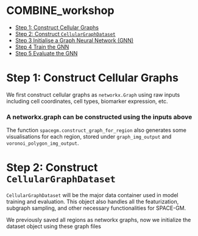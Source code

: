# COMBINE_workshop
* [Step 1: Construct Cellular Graphs](#step-1-construct-cellular-graphs)
* [Step 2: Construct `CellularGraphDataset`](#step-2-construct-cellulargraphdataset)
* [Step 3 Initialise a Graph Neural Network (GNN)](#step-3-initialise-a-graph-neural-network-gnn)
* [Step 4 Train the GNN](#step-4-train-the-gnn)
* [Step 5 Evaluate the GNN](#step-5-evaluate-the-gnn)

# Step 1: Construct Cellular Graphs

We first construct cellular graphs as `networkx.Graph` using raw inputs including cell coordinates, cell types, biomarker expression, etc.

### A networkx.graph can be constructed using the inputs above

The function `spacegm.construct_graph_for_region` also generates some visualisations for each region, stored under `graph_img_output` and `voronoi_polygon_img_output`.

# Step 2: Construct `CellularGraphDataset`

`CellularGraphDataset` will be the major data container used in model training and evaluation. This object also handles all the featurization, subgraph sampling, and other necessary functionalities for SPACE-GM.

We previously saved all regions as networkx graphs, now we initialize the dataset object using these graph files